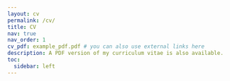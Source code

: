 ```yaml
---
layout: cv
permalink: /cv/
title: CV
nav: true
nav_order: 1
cv_pdf: example_pdf.pdf # you can also use external links here
description: A PDF version of my curriculum vitae is also available.
toc:
  sidebar: left
---
```

